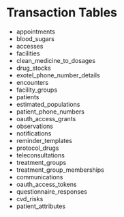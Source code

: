 # Transaction Tables

- appointments
- blood_sugars
- accesses
- facilities
- clean_medicine_to_dosages
- drug_stocks
- exotel_phone_number_details
- encounters
- facility_groups
- patients
- estimated_populations
- patient_phone_numbers
- oauth_access_grants
- observations
- notifications
- reminder_templates
- protocol_drugs
- teleconsultations
- treatment_groups
- treatment_group_memberships
- communications
- oauth_access_tokens
- questionnaire_responses
- cvd_risks
- patient_attributes
